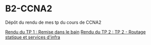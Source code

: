 # B2-CCNA2

Dépôt du rendu de mes tp du cours de CCNA2

[Rendu du TP 1 : Remise dans le bain](https://github.com/VernerBoisson/B2-CCNA2/tree/master/tp1)
[Rendu du TP 2 : TP 2 - Routage statique et services d'infra](https://github.com/VernerBoisson/B2-CCNA2/tree/master/tp2)